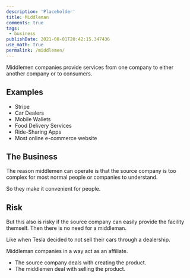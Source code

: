```yaml
---
description: 'Placeholder' 
title: Middleman
comments: true
tags:
 - business
publishDate: 2021-08-01T20:42:15.347436
use_math: true
permalink: /middlemen/
---
```


Middlemen companies provide services from one company to either another company or to consumers. 

## Examples
- Stripe
- Car Dealers
- Mobile Wallets
- Food Delivery Services
- Ride-Sharing Apps
- Most online e-commerce website

## The Business
The reason middlemen can operate is that the source company is too complex for most normal people or companies to understand.

So they make it convenient for people.

## Risk
But this also is risky if the source company can easily provide the facility themself. Then there is no need for a middleman.

Like when Tesla decided to not sell their cars through a dealership.

Middleman companies in a way act as an affiliate.
- The source company deals with creating the product.
- The middlemen deal with selling the product.